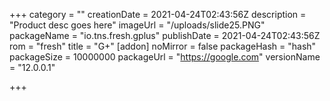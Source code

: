 +++
category = ""
creationDate = 2021-04-24T02:43:56Z
description = "Product desc goes here"
imageUrl = "/uploads/slide25.PNG"
packageName = "io.tns.fresh.gplus"
publishDate = 2021-04-24T02:43:56Z
rom = "fresh"
title = "G+"
[addon]
noMirror = false
packageHash = "hash"
packageSize = 10000000
packageUrl = "https://google.com"
versionName = "12.0.0.1"

+++
